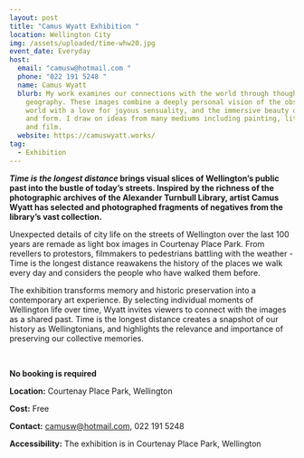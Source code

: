 ```yaml
---
layout: post
title: "Camus Wyatt Exhibition "
location: Wellington City
img: /assets/uploaded/time-whw20.jpg
event_date: Everyday
host:
  email: "camusw@hotmail.com "
  phone: "022 191 5248 "
  name: Camus Wyatt
  blurb: My work examines our connections with the world through thought and
    geography. These images combine a deeply personal vision of the observable
    world with a love for joyous sensuality, and the immersive beauty of light
    and form. I draw on ideas from many mediums including painting, literature
    and film.
  website: https://camuswyatt.works/
tag:
  - Exhibition
---
```

***Time is the longest distance* brings visual slices of Wellington’s public past into the bustle of today’s streets. Inspired by the richness of the photographic archives of the Alexander Turnbull Library, artist Camus Wyatt has selected and photographed fragments of negatives from the library’s vast collection.** 

Unexpected details of city life on the streets of Wellington over the last 100 years are remade as light box images in Courtenay Place Park. From revellers to protestors, filmmakers to pedestrians battling with the weather - Time is the longest distance reawakens the history of the places we walk every day and considers the people who have walked them before. 

The exhibition transforms memory and historic preservation into a contemporary art experience. By selecting individual moments of Wellington life over time, Wyatt invites viewers to connect with the images as a shared past. Time is the longest distance creates a snapshot of our history as Wellingtonians, and highlights the relevance and importance of preserving our collective memories.

<br>

**No booking is required**

**Location:** Courtenay Place Park, Wellington

**Cost:** Free

**Contact:** camusw@hotmail.com, 022 191 5248 

**Accessibility:** The exhibition is in Courtenay Place Park, Wellington